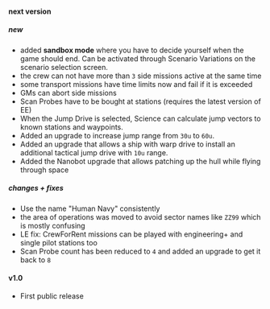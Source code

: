 #### next version

##### new

* added **sandbox mode** where you have to decide yourself when the game should end. Can be activated through Scenario Variations on the scenario selection screen.
* the crew can not have more than `3` side missions active at the same time
* some transport missions have time limits now and fail if it is exceeded
* GMs can abort side missions
* Scan Probes have to be bought at stations (requires the latest version of EE)
* When the Jump Drive is selected, Science can calculate jump vectors to known stations and waypoints.
* Added an upgrade to increase jump range from `30u` to `60u`.
* Added an upgrade that allows a ship with warp drive to install an additional tactical jump drive with `10u` range.
* Added the Nanobot upgrade that allows patching up the hull while flying through space

##### changes + fixes
* Use the name "Human Navy" consistently
* the area of operations was moved to avoid sector names like `ZZ99` which is mostly confusing
* LE fix: CrewForRent missions can be played with engineering+ and single pilot stations too
* Scan Probe count has been reduced to `4` and added an upgrade to get it back to `8`

#### v1.0

* First public release